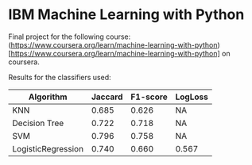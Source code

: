 # IBM Machine Learning with Python

Final project for the following course: (https://www.coursera.org/learn/machine-learning-with-python)[https://www.coursera.org/learn/machine-learning-with-python] on coursera.

Results for the classifiers used:

| Algorithm          | Jaccard | F1-score | LogLoss |
|--------------------|---------|----------|---------|
| KNN                | 0.685  | 0.626   | NA      |
| Decision Tree      | 0.722  | 0.718   | NA      |
| SVM                | 0.796  | 0.758   | NA      |
| LogisticRegression | 0.740  | 0.660   | 0.567  |